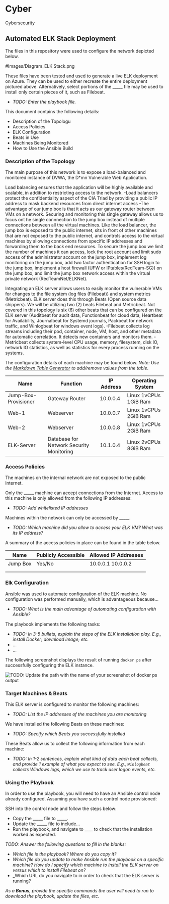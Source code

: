 # Cyber
Cybersecurity

## Automated ELK Stack Deployment

The files in this repository were used to configure the network depicted below.

#Images/Diagram_ELK Stack.png

These files have been tested and used to generate a live ELK deployment on Azure. They can be used to either recreate the entire deployment pictured above. Alternatively, select portions of the _____ file may be used to install only certain pieces of it, such as Filebeat.

  - _TODO: Enter the playbook file._

This document contains the following details:
- Description of the Topologu
- Access Policies
- ELK Configuration
- Beats in Use
- Machines Being Monitored
- How to Use the Ansible Build


### Description of the Topology

The main purpose of this network is to expose a load-balanced and monitored instance of DVWA, the D*mn Vulnerable Web Application.

Load balancing ensures that the application will be highly available and scalable, in addition to restricting access to the network.
-Load balancers protect the confidentiality aspect of the CIA Triad by providing a public IP address to mask backend resources from direct internet access
-The advantage of our jump box is that it acts as our gateway router between VMs on a network. Securing and monitoring this single gateway allows us to focus ont he single connnection to the jump box instead of multiple connections between all the virtual machines. Like the load balancer, the jump box is exposed to the public internet, sits in front of other machines that are not exposed to the public internet, and controls access to the virtual machines by allowing connections from specific IP addresses and forwarding them to the back end resources. To secure the jump box we limit the number of machines it can access, lock the root account and limit sudo access of the administrator account on the jump box, implement log monitoring on the jump box, add two factor authentication for SSH login to the jump box, implement a host firewall (UFW or IPtables(RedTeam-SG)) on the jump box, and limit the jump box network access within the virtual private network (RedTeamNet/ELKNet).

Integrating an ELK server allows users to easily monitor the vulnerable VMs for changes to the file system (log files (Filebeat)) and system metrics (Metricbeat). ELK server does this through Beats (Open source data shippers). We will be utilizing two (2) beats Filebeat and Metricbeat. Not covered in this topology is six (6) other beats that can be configured on the ELK server (Auditbeat for audit data, Functionbeat for cloud data, Heartbeat for Availability, Journalbeat for Systemd journals, Packbeat for network traffic, and Winlogbeat for windows event logs).
-Filebeat collects log streams including their pod, container, node, VM, host, and other metadata for automatic correlation. It detects new containers and monitors them.
-Metricbeat collects system-level CPU usage, memory, filesystem, disk IO, network IO statistics, as well as statistics for every process running on the systems.

The configuration details of each machine may be found below.
_Note: Use the [Markdown Table Generator](http://www.tablesgenerator.com/markdown_tables) to add/remove values from the table_.

| Name                 | Function                                 | IP Address | Operating System      |
|----------------------|------------------------------------------|------------|-----------------------|
| Jump-Box-Provisioner | Gateway Router                           | 10.0.0.4   | Linux 1vCPUs 1GiB Ram |
| Web-1                | Webserver                                | 10.0.0.7   | Linux 1vCPUs 2GiB Ram |
| Web-2                | Webserver                                | 10.0.0.8   | Linux 1vCPUs 2GiB Ram |
| ELK-Server           | Database for Network Security Monitoring | 10.1.0.4   | Linux 2vCPUs 8GiB Ram |

### Access Policies

The machines on the internal network are not exposed to the public Internet. 

Only the _____ machine can accept connections from the Internet. Access to this machine is only allowed from the following IP addresses:
- _TODO: Add whitelisted IP addresses_

Machines within the network can only be accessed by _____.
- _TODO: Which machine did you allow to access your ELK VM? What was its IP address?_

A summary of the access policies in place can be found in the table below.

| Name     | Publicly Accessible | Allowed IP Addresses |
|----------|---------------------|----------------------|
| Jump Box | Yes/No              | 10.0.0.1 10.0.0.2    |
|          |                     |                      |
|          |                     |                      |

### Elk Configuration

Ansible was used to automate configuration of the ELK machine. No configuration was performed manually, which is advantageous because...
- _TODO: What is the main advantage of automating configuration with Ansible?_

The playbook implements the following tasks:
- _TODO: In 3-5 bullets, explain the steps of the ELK installation play. E.g., install Docker; download image; etc._
- ...
- ...

The following screenshot displays the result of running `docker ps` after successfully configuring the ELK instance.

![TODO: Update the path with the name of your screenshot of docker ps output](Images/docker_ps_output.png)

### Target Machines & Beats
This ELK server is configured to monitor the following machines:
- _TODO: List the IP addresses of the machines you are monitoring_

We have installed the following Beats on these machines:
- _TODO: Specify which Beats you successfully installed_

These Beats allow us to collect the following information from each machine:
- _TODO: In 1-2 sentences, explain what kind of data each beat collects, and provide 1 example of what you expect to see. E.g., `Winlogbeat` collects Windows logs, which we use to track user logon events, etc._

### Using the Playbook
In order to use the playbook, you will need to have an Ansible control node already configured. Assuming you have such a control node provisioned: 

SSH into the control node and follow the steps below:
- Copy the _____ file to _____.
- Update the _____ file to include...
- Run the playbook, and navigate to ____ to check that the installation worked as expected.

_TODO: Answer the following questions to fill in the blanks:_
- _Which file is the playbook? Where do you copy it?_
- _Which file do you update to make Ansible run the playbook on a specific machine? How do I specify which machine to install the ELK server on versus which to install Filebeat on?_
- _Which URL do you navigate to in order to check that the ELK server is running?

_As a **Bonus**, provide the specific commands the user will need to run to download the playbook, update the files, etc._
